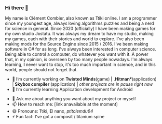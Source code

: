 ### Hi there 👋

<!--**Ttiki/Ttiki** is a ✨ _special_ ✨ repository because its `README.md` (this file) appears on your GitHub profile.-->

My name is Clément Combier, also known as Ttiki online. I am a programmer since my youngest age, always loving algorithms puzzles and being a nerd for science in general.
Since 2020 (officially) I have been making games for my own studio Jostatu. It was always my dream to have my studio, making my games, each with their stories and world to explore. 
I've also been making mods for the Source Engine since 2015 / 2016. I've been making software in C# for as long.
I've always been interested in computer science. Being able to control a computer, do whatever you want with it. A power that, in my opinion, is overseen by too many people nowadays. 
I'm always learning, I never want to stop, it's too much important in science, and in this world, people should not forget that.


- 🔭 I’m currently working on **Twisted Minds**(game) | **.Hitman²**(application) | **Skybox compiler** (application) | *other projects are in pause right now*
- 🌱 I’m currently learning Application development for Android
<!-- 👯 I’m looking to collaborate on ...
- 🤔 I’m looking for help with ...-->
- 💬 Ask me about anything you want about my project or myself
- 📫 How to reach me: [link anavailable at the moment]
- 😄 Pronouns: Ttiki, El nano, *ptitclemdu64*
- ⚡ Fun fact: I've got a composit / titanium spine

